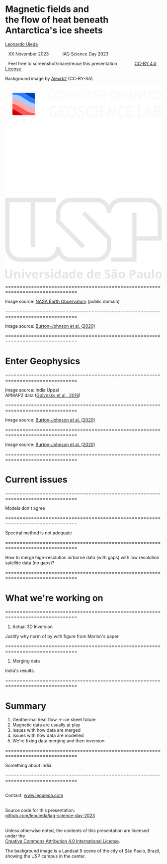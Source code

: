 <!--
-------------------------------------------------------------------------------
This file defines the contents of each slide.
The reveal.js configuration can be found in index.html
-------------------------------------------------------------------------------
-->

<!-- .slide: class="slide-title" data-background-image="assets/title-slide.svg" data-background-color="#000000" data-background-size="contain" -->

<!-- Place the content at the bottom of the slide -->
<div class="r-stretch">
</div>

<h1 id="talk-title">
  Magnetic fields and
  <br>
  the flow of heat beneath
  <br>
  Antarctica's ice sheets
</h1>
<p id="talk-authors">
  <a href="https://www.leouieda.com" id="talk-speaker">Leonardo Uieda</a>
</p>

<!-- Place location and date side-by-side with affiliation logos -->
<div class="row talk-info">
<div class="col-large">

<i class="fa fa-calendar-alt" style="margin: 0 10px 0 0"></i>
XX November 2023
<span style="margin: 0 20px"></span>
IAG Science Day 2023

<!-- Permission to reuse and CC-BY license logo -->
<i class="fa fa-camera" style="margin: 0 10px 0 0"></i>
Feel free to screenshot/share/reuse this presentation
<span style="margin: 0 20px"></span>
<a href="https://creativecommons.org/licenses/by/4.0/"><i class="fab fa-creative-commons"></i><i class="fab fa-creative-commons-by" style="margin: 0 10px 0 2px"></i>CC-BY 4.0 License</a>

<div class="tiny">

Background image by [Alexrk2](https://commons.wikimedia.org/wiki/File:Antarctica_relief_location_map.jpg) (CC-BY-SA)

</div>

</div>
<div class="col-medium">

<!-- Add logos here. Need these wrappers to align them to the bottom right -->
<div class="talk-logos-container">
<div class="talk-logos">
  <a href="https://www.compgeolab.org"><img src="assets/compgeolab-banner-light.svg" alt="Computer-Oriented Geoscience Lab"></a>
  <a href="https://www.iag.usp.br/"><img src="assets/iag.png" alt="Instituto de Astronomia, Geofísica e Ciências Atmosféricas"></a>
  <a href="https://www.usp.br/"><img src="assets/usp.png" alt="Universidade de São Paulo"></a>
</div>
</div>

</div>
</div>

===============================================================================

<!-- .slide: data-background-image="assets/antarctica-warming.jpg" data-background-size="contain" -->

<div class="r-stretch">
</div>
<div class="footnote">

Image source: [NASA Earth Observatory](https://earthobservatory.nasa.gov/images/36736/antarctic-warming-trends) (public domain)

</div>

===============================================================================

<!-- .slide: data-background-image="assets/antarctica-heatflow-direct.jpg" data-background-size="contain" data-background-color="#000000" -->

<div class="r-stretch">
</div>
<div class="footnote dark">

Image source: [Burton-Johnson et al. (2020)](https://doi.org/10.5194/tc-14-3843-2020)

</div>

===============================================================================

<!-- .slide: class="slide-transition" -->

# Enter Geophysics

===============================================================================

<!-- .slide: data-background-image="assets/antarctica-magnetic-data.jpg" data-background-size="contain" -->

<div class="r-stretch">
</div>
<div class="footnote-left">

Image source: India Uppal
<br>
APMAP2 data ([Golynsky et al., 2018](https://doi.org/10.1029/2018GL078153))

</div>

===============================================================================

<!-- .slide: data-background-image="assets/magnetic-spectrum-method-window.svg" data-background-size="contain" -->

<div class="r-stretch">
</div>
<div class="footnote-left">

Image source: [Burton-Johnson et al. (2020)](https://doi.org/10.5194/tc-14-3843-2020)

</div>

===============================================================================

<!-- .slide: data-background-image="assets/magnetic-spectrum-method-full.svg" data-background-size="contain" -->

<div class="r-stretch">
</div>
<div class="footnote-left">

Image source: [Burton-Johnson et al. (2020)](https://doi.org/10.5194/tc-14-3843-2020)

</div>

===============================================================================

<!-- .slide: class="slide-transition" -->

# Current issues

===============================================================================

Models don't agree

===============================================================================

Spectral method is not adequate

===============================================================================

How to merge high-resolution airborne data (with gaps) with
low resolution satellite data (no gaps)?

===============================================================================

<!-- .slide: class="slide-transition" -->

# What we're working on

===============================================================================

1. Actual 3D Inversion

Justify why norm of by with figure from Marlon's paper

===============================================================================

1. Merging data

India's results.

===============================================================================

# Summary

1. Geothermal heat flow -> ice sheet future
1. Magnetic data are usually at play
1. Issues with how data are merged
1. Issues with how data are modelled
1. We're fixing data merging and then inversion

===============================================================================

Something about India.

===============================================================================

<!-- .slide: class="slide-contact" data-background-image="assets/contact-slide.svg" data-background-size="contain" data-background-color="#000000" -->

<div class="r-stretch centered">
<div>

<i class="fas fa-comments"></i>
<br>
Contact:
<a href="https://www.leouieda.com">www.leouieda.com</a>

<i class="fab fa-github"></i>
<br>
Source code for this presentation:
<br>
[github.com/leouieda/iag-science-day-2023](https://github.com/leouieda/iag-science-day-2023)

<i class="fab fa-creative-commons"></i><i class="fab fa-creative-commons-by"></i>
<br>
Unless otherwise noted,
the contents of this presentation are
licensed under the
<br>
[Creative Commons Attribution 4.0 International License](https://creativecommons.org/licenses/by/4.0/).

</div>
</div>
<div class="footnote-left dark">

The background image is a Landsat 9 scene of the city of São Paulo, Brazil,
showing the USP campus in the center.

</div>
